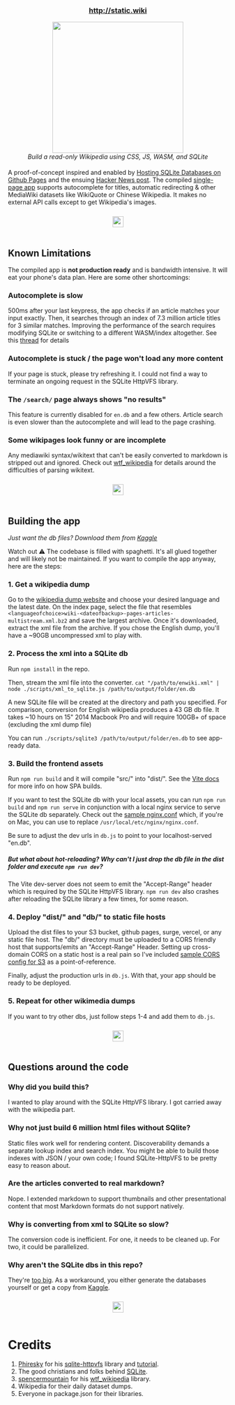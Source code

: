 <div align="center">
  <h3><a href='http://static.wiki'><b>http://static.wiki</b></a></h3>
  <img src="http://static.wiki/screenshot.png?4" width="300"/>
  <div><em>Build a read-only Wikipedia using CSS, JS, WASM, and SQLite</em></div>
</div>

<img src="https://img.spacergif.org/v1/spacer.gif" width="1" height="5">

A proof-of-concept inspired and enabled by [Hosting SQLite Databases on Github Pages](https://phiresky.github.io/blog/2021/hosting-sqlite-databases-on-github-pages/) and the ensuing [Hacker News post](https://news.ycombinator.com/item?id=27016630). 
The compiled [single-page app](https://en.wikipedia.org/wiki/Single-page_application) supports autocomplete for titles, automatic redirecting & other MediaWiki datasets like WikiQuote or Chinese Wikipedia. 
It makes no external API calls except to get Wikipedia's images.

<img src="https://img.spacergif.org/v1/spacer.gif" width="1" height="10">
<div align="center"><img height="25px" src="https://svgsilh.com/svg/2461548.svg"/></div>
<img src="https://img.spacergif.org/v1/spacer.gif" width="1" height="10">
<img src="https://img.spacergif.org/v1/spacer.gif" width="1" height="10">


## Known Limitations
The compiled app is **not production ready** and is bandwidth intensive. It will eat your phone's data plan. Here are some other shortcomings:

### Autocomplete is slow
500ms after your last keypress, the app checks if an article matches your input exactly. 
Then, it searches through an index of 7.3 million article titles for 3 similar matches. 
Improving the performance of the search requires modifying SQLite or switching to a different WASM/index altogether. 
See this [thread](https://github.com/phiresky/sql.js-httpvfs/issues/10) for details

### Autocomplete is stuck / the page won't load any more content
If your page is stuck, please try refreshing it. 
I could not find a way to terminate an ongoing request in the SQLite HttpVFS library.

### The `/search/` page always shows "no results"
This feature is currently disabled for `en.db` and a few others. 
Article search is even slower than the autocomplete and will lead to the page crashing.

### Some wikipages look funny or are incomplete
Any mediawiki syntax/wikitext that can't be easily converted to markdown is stripped out and ignored.
Check out [wtf_wikipedia](https://github.com/spencermountain/wtf_wikipedia) for details around the difficulties of parsing wikitext.

<img src="https://img.spacergif.org/v1/spacer.gif" width="1" height="10">
<div align="center"><img height="25px" src="https://svgsilh.com/svg/2461548.svg"/></div>
<img src="https://img.spacergif.org/v1/spacer.gif" width="1" height="10">
<img src="https://img.spacergif.org/v1/spacer.gif" width="1" height="10">


## Building the app
*Just want the db files? Download them from [Kaggle](https://www.kaggle.com/segfall/markdownlike-wikipedia-dumps-in-sqlite)*

Watch out ⚠️ The codebase is filled with spaghetti. It's all glued together and will likely not be maintained. 
If you want to compile the app anyway, here are the steps:

### 1. Get a wikipedia dump
Go to the [wikipedia dump website](https://dumps.wikimedia.org/) and choose your desired language and the latest date.
On the index page, select the file that resembles `<languageofchoice>wiki-<dateofbackup>-pages-articles-multistream.xml.bz2` and save the largest archive.
Once it's downloaded, extract the xml file from the archive. If you chose the English dump, you'll have a ~90GB uncompressed xml to play with.

### 2. Process the xml into a SQLite db
Run `npm install` in the repo.

Then, stream the xml file into the converter.
`cat "/path/to/enwiki.xml" | node ./scripts/xml_to_sqlite.js /path/to/output/folder/en.db`

A new SQLite file will be created at the directory and path you specified.
For comparison, conversion for English wikipedia produces a 43 GB db file. It takes ~10 hours on 15" 2014 Macbook Pro and will require 100GB+ of space (excluding the xml dump file)

You can run `./scripts/sqlite3 /path/to/output/folder/en.db` to see app-ready data.

### 3. Build the frontend assets
Run `npm run build`  and it will compile "src/" into "dist/". See the [Vite docs](https://github.com/vitejs/vite) for more info on how SPA builds.

If you want to test the SQLite db with your local assets, you can
run `npm run build` and `npm run serve` in conjunction with a local nginx service to serve the SQLite db separately.
Check out the [sample nginx.conf](./nginx.conf) which, if you're on Mac, you can use to replace `/usr/local/etc/nginx/nginx.conf`.

Be sure to adjust the dev urls in `db.js` to point to your localhost-served "en.db". 

##### But what about hot-reloading? Why can't I just drop the db file in the dist folder and execute `npm run dev`?
The Vite dev-server does not seem to emit the "Accept-Range" header which is required by the SQLite HttpVFS library.
`npm run dev` also crashes after reloading the SQLite library a few times, for some reason.

### 4. Deploy "dist/" and "db/" to static file hosts
Upload the dist files to your S3 bucket, github pages, surge, vercel, or any static file host.
The "db/" directory must be uploaded to a CORS friendly host that supports/emits an "Accept-Range" Header.
Setting up cross-domain CORS on a static host is a real pain so I've included [sample CORS config for S3](./CORS.example) as a point-of-reference.

Finally, adjust the production urls in `db.js`. With that, your app should be ready to be deployed.

### 5. Repeat for other wikimedia dumps
If you want to try other dbs, just follow steps 1-4 and add them to `db.js`.

<img src="https://img.spacergif.org/v1/spacer.gif" width="1" height="10">
<div align="center"><img height="25px" src="https://svgsilh.com/svg/2461548.svg"/></div>
<img src="https://img.spacergif.org/v1/spacer.gif" width="1" height="10">
<img src="https://img.spacergif.org/v1/spacer.gif" width="1" height="10">



## Questions around the code

### Why did you build this?
I wanted to play around with the SQLite HttpVFS library. I got carried away with the wikipedia part.

### Why not just build 6 million html files without SQlite?
Static files work well for rendering content. Discoverability demands a separate lookup index and search index. 
You might be able to build those indexes with JSON / your own code; I found SQLite-HttpVFS to be pretty easy to reason about. 

### Are the articles converted to real markdown?
Nope. I extended markdown to support thumbnails and other presentational content that most Markdown formats do not support natively.

### Why is converting from xml to SQLite so slow?
The conversion code is inefficient. For one, it needs to be cleaned up. For two, it could be parallelized.

### Why aren't the SQLite dbs in this repo?
They're [too big](https://docs.github.com/en/github/managing-large-files/working-with-large-files/conditions-for-large-files).
As a workaround, you either generate the databases yourself or get a copy from [Kaggle](https://www.kaggle.com/segfall/markdownlike-wikipedia-dumps-in-sqlite).

<img src="https://img.spacergif.org/v1/spacer.gif" width="1" height="10">
<div align="center"><img height="25px" src="https://svgsilh.com/svg/2461548.svg"/></div>
<img src="https://img.spacergif.org/v1/spacer.gif" width="1" height="10">
<img src="https://img.spacergif.org/v1/spacer.gif" width="1" height="10">


# Credits 

1. [Phiresky](https://github.com/phiresky) for his [sqlite-httpvfs](https://github.com/phiresky/sql.js-httpvfs) library and [tutorial](https://phiresky.github.io/blog/2021/hosting-sqlite-databases-on-github-pages/). 
2. The good christians and folks behind [SQLite](https://www.sqlite.org/index.html).
3. [spencermountain](https://github.com/spencermountain) for his [wtf_wikipedia](https://github.com/spencermountain/wtf_wikipedia) library.
4. Wikipedia for their daily dataset dumps.
5. Everyone in package.json for their libraries.


<img src="https://img.spacergif.org/v1/spacer.gif" width="1" height="10">
<img src="https://img.spacergif.org/v1/spacer.gif" width="1" height="10">
